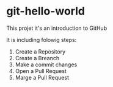 # git-hello-world
This projet it's an introduction to GitHub

It is including folowig steps:
1.  Create a Repository
2.  Create a Breanch
3.  Make a commit changes
4.  Open a Pull Request
5.  Marge a Pull Request
